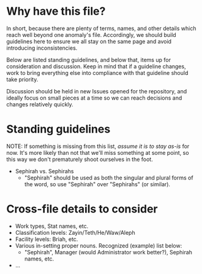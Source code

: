 # Why have this file?
In short, because there are plenty of terms, names, and other details which reach well beyond one anomaly's file. Accordingly, we should build guidelines here to ensure we all stay on the same page and avoid introducing inconsistencies.

Below are listed standing guidelines, and below that, items up for consideration and discussion. Keep in mind that if a guideline changes, work to bring everything else into compliance with that guideline should take priority.

Discussion should be held in new Issues opened for the repository, and ideally focus on small pieces at a time so we can reach decisions and changes relatively quickly.

# Standing guidelines
NOTE: If something is missing from this list, _assume it is to stay as-is_ for now. It's more likely than not that we'll miss something at some point, so this way we don't prematurely shoot ourselves in the foot.

* Sephirah vs. Sephirahs
    * "Sephirah" should be used as both the singular and plural forms of the word, so use "Sephirah" over "Sephirahs" (or similar).

# Cross-file details to consider

* Work types, Stat names, etc.
* Classification levels: Zayin/Teth/He/Waw/Aleph
* Facility levels: Briah, etc.
* Various in-setting proper nouns. Recognized (example) list below:
    * "Sephirah", Manager (would Administrator work better?), Sephirah names, etc.
* ...

